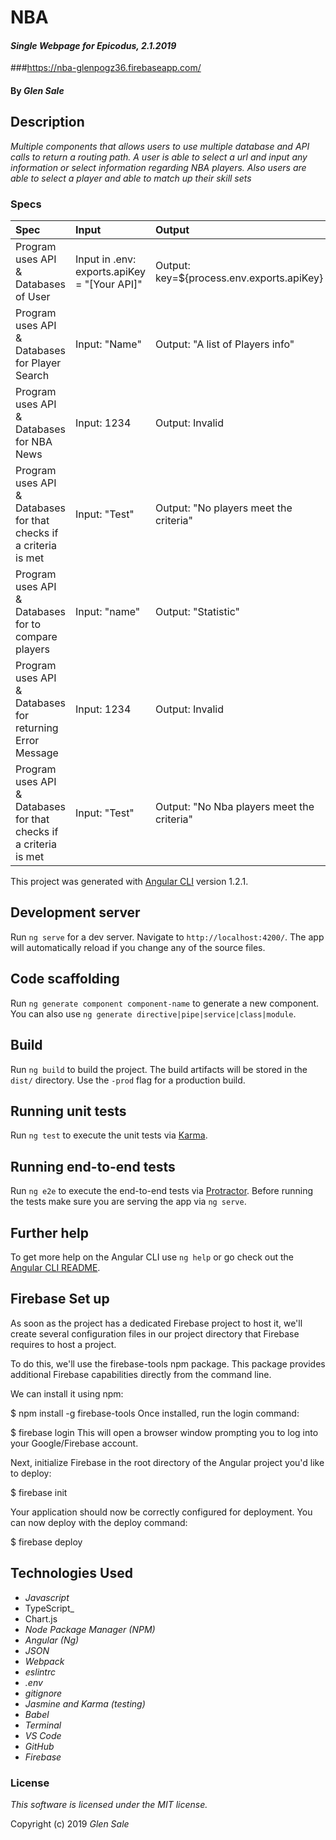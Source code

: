# NBA

#### _Single Webpage for Epicodus, 2.1.2019_

###https://nba-glenpogz36.firebaseapp.com/
#### By _Glen Sale_

## Description

_Multiple components that allows users to use multiple database and API calls to return a routing path. A user is able to select a url and input any information or select information regarding NBA players. Also users are able to select a player and able to match up their skill sets_

### Specs
| Spec | Input | Output |
| :-------------    | :------------- | :-------------|
| Program uses API & Databases  of User| Input in .env: exports.apiKey = "[Your API]" | Output: key=${process.env.exports.apiKey} |
| Program uses API & Databases for Player Search| Input: "Name" | Output: "A list of Players info"  |
| Program uses API & Databases for NBA News| Input: 1234 | Output: Invalid |
| Program uses API & Databases for that checks if a criteria is met| Input: "Test" | Output: "No players meet the criteria" |
| Program uses API & Databases for to compare players| Input: "name" |Output: "Statistic" |
| Program uses API & Databases for returning Error Message| Input: 1234 | Output: Invalid |
| Program uses API & Databases for that checks if a criteria is met| Input: "Test" | Output: "No Nba players meet the criteria" |

This project was generated with [Angular CLI](https://github.com/angular/angular-cli) version 1.2.1.

## Development server

Run `ng serve` for a dev server. Navigate to `http://localhost:4200/`. The app will automatically reload if you change any of the source files.

## Code scaffolding

Run `ng generate component component-name` to generate a new component. You can also use `ng generate directive|pipe|service|class|module`.

## Build

Run `ng build` to build the project. The build artifacts will be stored in the `dist/` directory. Use the `-prod` flag for a production build.

## Running unit tests

Run `ng test` to execute the unit tests via [Karma](https://karma-runner.github.io).

## Running end-to-end tests

Run `ng e2e` to execute the end-to-end tests via [Protractor](http://www.protractortest.org/).
Before running the tests make sure you are serving the app via `ng serve`.

## Further help

To get more help on the Angular CLI use `ng help` or go check out the [Angular CLI README](https://github.com/angular/angular-cli/blob/master/README.md).



## Firebase Set up
As soon as the project has a dedicated Firebase project to host it, we'll create several configuration files in our project directory that Firebase requires to host a project.

To do this, we'll use the firebase-tools npm package. This package provides additional Firebase capabilities directly from the command line.

We can install it using npm:

$ npm install -g firebase-tools
Once installed, run the login command:

$ firebase login
This will open a browser window prompting you to log into your Google/Firebase account.

Next, initialize Firebase in the root directory of the Angular project you'd like to deploy:

$ firebase init

Your application should now be correctly configured for deployment. You can now deploy with the deploy command:

$ firebase deploy

## Technologies Used
* _Javascript_
* TypeScript_
* Chart.js
* _Node Package Manager (NPM)_
* _Angular (Ng)_
* _JSON_
* _Webpack_
* _eslintrc_
* _.env_
* _gitignore_
* _Jasmine and Karma (testing)_
* _Babel_
* _Terminal_
* _VS Code_
* _GitHub_
* _Firebase_

### License

*This software is licensed under the MIT license.*

Copyright (c) 2019  _Glen Sale_
